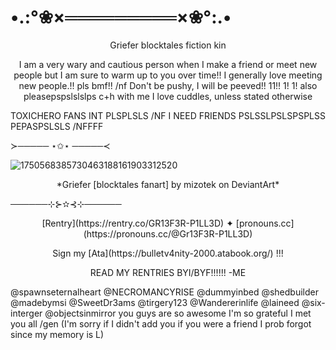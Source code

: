 # •.:°❀×═════════×❀°:.•

<p align="center">
Griefer blocktales fiction kin
</P>

<p align="center">
 I am a very wary and cautious person when I make a friend or meet new people but I am sure to warm up to you over time!! I generally love meeting new people.!! pls bmf!! /nf Don't be pushy, I will be peeved!! 11!! 1! 1! also pleasepspslslslps c+h with me I love cuddles, unless stated otherwise
<p>
 
TOXICHERO FANS INT PLSPLSLS /NF I NEED FRIENDS PSLSSLPSLSPSPLSS PEPASPSLSLS /NFFFF

≻───── ⋆✩⋆ ─────≺

![1750568385730463188161903312520](https://github.com/user-attachments/assets/2b1baecf-07a7-4420-9f15-b2d6503656b6)
<p align="center">
*Griefer [blocktales fanart] by mizotek on DeviantArt*
</p>
──────⊹⊱✫⊰⊹──────

<p align="center">
[Rentry](https://rentry.co/GR13F3R-P1LL3D) ✦ [pronouns.cc](https://pronouns.cc/@Gr13F3R-P1LL3D) 
</p>

<p align="center">
Sign my [Ata](https://bulletv4nity-2000.atabook.org/) !!! 
</p>

<p align="center">
READ MY RENTRIES BYI/BYF!!!!!! 
-ME
</p>

@spawnseternalheart @NECROMANCYRISE @dummyinbed @shedbuilder @madebymsi @SweetDr3ams @tirgery123 @Wandererinlife @laineed @six-interger @objectsinmirror you guys are so awesome I'm so grateful I met you all /gen
(I'm sorry if I didn't add you if you were a friend I prob forgot since my memory is L) 
